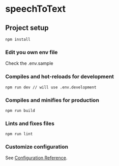 # speechToText

## Project setup
```
npm install
```

### Edit you own env file

Check the .env.sample


### Compiles and hot-reloads for development
```
npm run dev // will use .env.development
```

### Compiles and minifies for production
```
npm run build
```

### Lints and fixes files
```
npm run lint
```

### Customize configuration
See [Configuration Reference](https://cli.vuejs.org/config/).
